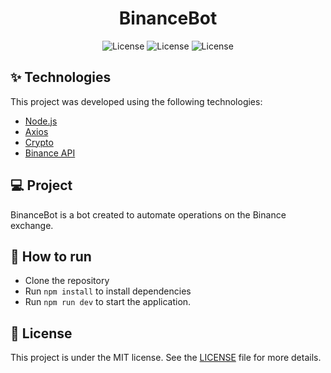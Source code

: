 # <h1 align="center">BinanceBot</h1>

<p align="center">
  <img alt="License" src="https://img.shields.io/static/v1?label=license&message=MIT&color=8257E5&labelColor=000000">
  <img alt="License" src="https://img.shields.io/static/v1?label=Language&message=Node.js&color=8257E5&labelColor=000000">
  <img alt="License" src="https://img.shields.io/static/v1?label=Version&message=1.0&color=8257E5&labelColor=000000">
</p>

## ✨ Technologies

This project was developed using the following technologies:

- [Node.js](https://nodejs.org/en/)
- [Axios](https://axios-http.com/ptbr/docs/intro)
- [Crypto](https://nodejs.org/api/crypto.html)
- [Binance API](https://binance-docs.github.io/apidocs/spot/en/#change-log)

## 💻 Project

BinanceBot is a bot created to automate operations on the Binance exchange.

## 🚀 How to run

- Clone the repository
- Run `npm install` to install dependencies
- Run `npm run dev` to start the application.

## 📄 License

This project is under the MIT license. See the [LICENSE](LICENSE.md) file for more details.

